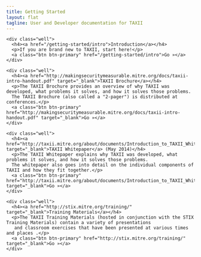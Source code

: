 ```yaml
---
title: Getting Started
layout: flat
tagline: User and Developer documentation for TAXII
---
```


<div class="row">
  <div class="col-md-6 getting-started-left">

    <div class="well">
      <h4><a href="/getting-started/intro">Introduction</a></h4>
      <p>If you are brand new to TAXII, start here!</p>
      <a class="btn btn-primary" href="/getting-started/intro">Go »</a>
    </div>

    <div class="well">
      <h4><a href="http://makingsecuritymeasurable.mitre.org/docs/taxii-intro-handout.pdf" target="_blank">TAXII Brochure</a></h4>
      <p>The TAXII Brochure provides an overview of why TAXII was developed, what problems it solves, and how it solves those problems. 
      The TAXII Brochure (also called a "2-pager") is distributed at conferences.</p>
      <a class="btn btn-primary" href="http://makingsecuritymeasurable.mitre.org/docs/taxii-intro-handout.pdf" target="_blank">Go »</a>
    </div>
  </div>

  <div class="col-md-6 getting-started-right">

    <div class="well">
      <h4><a href="http://taxii.mitre.org/about/documents/Introduction_to_TAXII_White_Paper_May_2014.pdf" target="_blank">TAXII Whitepaper</a> (May 2014)</h4>
      <p>The TAXII Whitepaper explains why TAXII was developed, what problems it solves, and how it solves those problems. 
      The whitepaper also goes into detail on the individual components of TAXII and how they fit together.</p>
      <a class="btn btn-primary" href="http://taxii.mitre.org/about/documents/Introduction_to_TAXII_White_Paper_May_2014.pdf" target="_blank">Go »</a>
    </div>

    <div class="well">
      <h4><a href="http://stix.mitre.org/training/" target="_blank">Training Materials</a></h4>
      <p>The TAXII Training Materials (hosted in conjunction with the STIX Training Materials) contain a variety of presentations
       and classroom exercises that have been presented at various times and places .</p>
      <a class="btn btn-primary" href="http://stix.mitre.org/training/" target="_blank">Go »</a>
    </div>

  </div>
</div>
